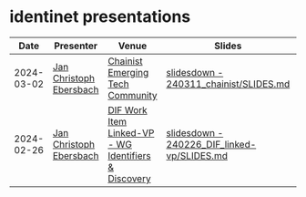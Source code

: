 # identinet presentations

| Date       | Presenter                                                           | Venue                                                                                                       | Slides                                                                                                                                                | Source                                         |
| ---------- | ------------------------------------------------------------------- | ----------------------------------------------------------------------------------------------------------- | ----------------------------------------------------------------------------------------------------------------------------------------------------- | ---------------------------------------------- |
| 2024-03-02 | [Jan Christoph Ebersbach](https://www.linkedin.com/in/jcebersbach/) | [Chainist Emerging Tech Community](https://www.linkedin.com/company/chainist)                               | [slidesdown - 240311_chainist/SLIDES.md](https://slidesdown.github.io/?slides=github.com/identinet/presentations/240311_chainist/SLIDES.md)           | [240311_chainist](./240311_chainist)           |
| 2024-02-26 | [Jan Christoph Ebersbach](https://www.linkedin.com/in/jcebersbach/) | [DIF Work Item Linked-VP - WG Identifiers & Discovery](https://github.com/decentralized-identity/linked-vp) | [slidesdown - 240226_DIF_linked-vp/SLIDES.md](https://slidesdown.github.io/?slides=github.com/identinet/presentations/240226_DIF_linked-vp/SLIDES.md) | [240226_DIF_linked-vp](./240226_DIF_linked-vp) |
